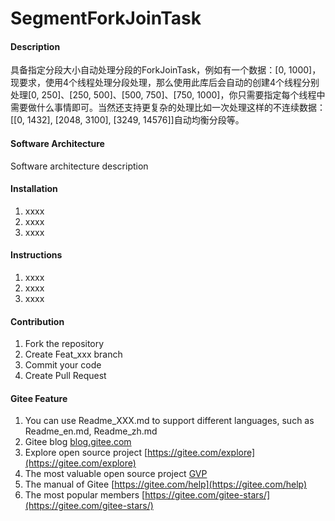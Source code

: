 # SegmentForkJoinTask

#### Description
具备指定分段大小自动处理分段的ForkJoinTask，例如有一个数据：[0, 1000]，现要求，使用4个线程处理分段处理，那么使用此库后会自动的创建4个线程分别处理[0, 250]、[250, 500]、[500, 750]、[750, 1000]，你只需要指定每个线程中需要做什么事情即可。当然还支持更复杂的处理比如一次处理这样的不连续数据：[[0, 1432], [2048, 3100], [3249, 14576]]自动均衡分段等。

#### Software Architecture
Software architecture description

#### Installation

1.  xxxx
2.  xxxx
3.  xxxx

#### Instructions

1.  xxxx
2.  xxxx
3.  xxxx

#### Contribution

1.  Fork the repository
2.  Create Feat_xxx branch
3.  Commit your code
4.  Create Pull Request


#### Gitee Feature

1.  You can use Readme\_XXX.md to support different languages, such as Readme\_en.md, Readme\_zh.md
2.  Gitee blog [blog.gitee.com](https://blog.gitee.com)
3.  Explore open source project [https://gitee.com/explore](https://gitee.com/explore)
4.  The most valuable open source project [GVP](https://gitee.com/gvp)
5.  The manual of Gitee [https://gitee.com/help](https://gitee.com/help)
6.  The most popular members  [https://gitee.com/gitee-stars/](https://gitee.com/gitee-stars/)

